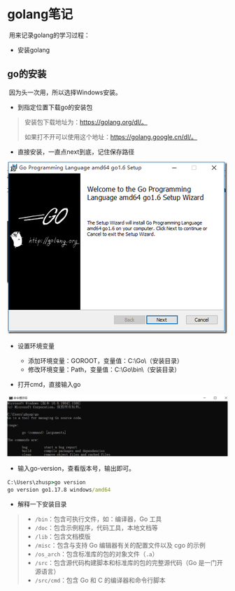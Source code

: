 # golang笔记

​	用来记录golang的学习过程：

* 安装golang

## go的安装

​	因为头一次用，所以选择Windows安装。

* 到指定位置下载go的安装包

>安装包下载地址为：https://golang.org/dl/。
>
>如果打不开可以使用这个地址：https://golang.google.cn/dl/。

* 直接安装，一直点next到底，记住保存路径

![QQ图片20160224205126](golang-notebook/10966-20160224220651286-534349434.png)

* 设置环境变量
  * 添加环境变量：GOROOT，变量值：C:\Go\（安装目录）
  * 修改环境变量：Path，变量值：C:\Go\bin\（安装目录）

* 打开cmd，直接输入go

![image-20220311170323227](golang-notebook/image-20220311170323227.png)

* 输入go-version，查看版本号，输出即可。

```cmd
C:\Users\zhusp>go version
go version go1.17.8 windows/amd64
```

* 解释一下安装目录

>- `/bin`：包含可执行文件，如：编译器，Go 工具
>- `/doc`：包含示例程序，代码工具，本地文档等
>- `/lib`：包含文档模版
>- `/misc`：包含与支持 Go 编辑器有关的配置文件以及 cgo 的示例
>- `/os_arch`：包含标准库的包的对象文件（`.a`）
>- `/src`：包含源代码构建脚本和标准库的包的完整源代码（Go 是一门开源语言）
>- `/src/cmd`：包含 Go 和 C 的编译器和命令行脚本


